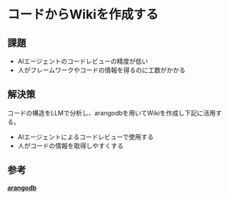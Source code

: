 # コードからWikiを作成する

## 課題
* AIエージェントのコードレビューの精度が低い
* 人がフレームワークやコードの情報を得るのに工数がかかる

## 解決策
コードの構造をLLMで分析し、arangodbを用いてWikiを作成し下記に活用する。
* AIエージェントによるコードレビューで使用する
* 人がコードの情報を取得しやすくする

## 参考
**[arangodb](https://github.com/arangodb/arangodb)**
